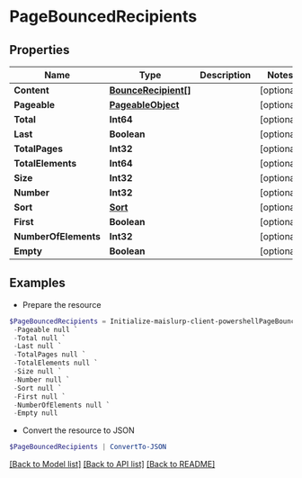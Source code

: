 # PageBouncedRecipients
## Properties

Name | Type | Description | Notes
------------ | ------------- | ------------- | -------------
**Content** | [**BounceRecipient[]**](BounceRecipient) |  | [optional] 
**Pageable** | [**PageableObject**](PageableObject) |  | [optional] 
**Total** | **Int64** |  | [optional] 
**Last** | **Boolean** |  | [optional] 
**TotalPages** | **Int32** |  | [optional] 
**TotalElements** | **Int64** |  | [optional] 
**Size** | **Int32** |  | [optional] 
**Number** | **Int32** |  | [optional] 
**Sort** | [**Sort**](Sort) |  | [optional] 
**First** | **Boolean** |  | [optional] 
**NumberOfElements** | **Int32** |  | [optional] 
**Empty** | **Boolean** |  | [optional] 

## Examples

- Prepare the resource
```powershell
$PageBouncedRecipients = Initialize-maislurp-client-powershellPageBouncedRecipients  -Content null `
 -Pageable null `
 -Total null `
 -Last null `
 -TotalPages null `
 -TotalElements null `
 -Size null `
 -Number null `
 -Sort null `
 -First null `
 -NumberOfElements null `
 -Empty null
```

- Convert the resource to JSON
```powershell
$PageBouncedRecipients | ConvertTo-JSON
```

[[Back to Model list]](../README#documentation-for-models) [[Back to API list]](../README#documentation-for-api-endpoints) [[Back to README]](../README)

